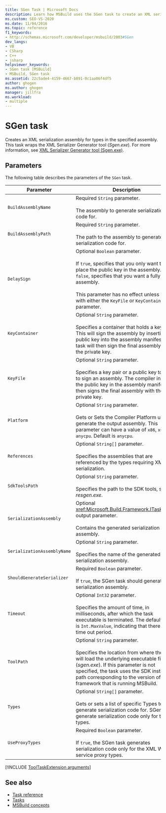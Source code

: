 ```yaml
---
title: SGen Task | Microsoft Docs
description: Learn how MSBuild uses the SGen task to create an XML serialization assembly for types, by wrapping the XML Serializer Generator tool Sgen.exe. 
ms.custom: SEO-VS-2020
ms.date: 11/04/2016
ms.topic: reference
f1_keywords:
- http://schemas.microsoft.com/developer/msbuild/2003#SGen
dev_langs:
- VB
- CSharp
- C++
- jsharp
helpviewer_keywords:
- SGen task [MSBuild]
- MSBuild, SGen task
ms.assetid: 22c5ade4-4159-4667-b891-0c1aa06f4df5
author: ghogen
ms.author: ghogen
manager: jillfra
ms.workload:
- multiple
---
```

# SGen task

Creates an XML serialization assembly for types in the specified assembly. This task wraps the XML Serializer Generator tool (*Sgen.exe*). For more information, see [XML Serializer Generator tool (Sgen.exe)](/dotnet/framework/serialization/xml-serializer-generator-tool-sgen-exe).

## Parameters

 The following table describes the parameters of the `SGen` task.

| Parameter | Description |
|-----------------------------| - |
| `BuildAssemblyName` | Required `String` parameter.<br /><br /> The assembly to generate serialization code for. |
| `BuildAssemblyPath` | Required `String` parameter.<br /><br /> The path to the assembly to generate serialization code for. |
| `DelaySign` | Optional `Boolean` parameter.<br /><br /> If `true`, specifies that you only want to place the public key in the assembly. If `false`, specifies that you want a fully signed assembly.<br /><br /> This parameter has no effect unless used with either the `KeyFile` or `KeyContainer` parameter. |
| `KeyContainer` | Optional `String` parameter.<br /><br /> Specifies a container that holds a key pair. This will sign the assembly by inserting a public key into the assembly manifest. The task will then sign the final assembly with the private key. |
| `KeyFile` | Optional `String` parameter.<br /><br /> Specifies a key pair or a public key to use to sign an assembly. The compiler inserts the public key in the assembly manifest and then signs the final assembly with the private key. |
| `Platform` | Optional `String` parameter.<br /><br /> Gets or Sets the Compiler Platform used to generate the output assembly. This parameter can have a value of `x86`, `x64`, or `anycpu`. Default is `anycpu`. |
| `References` | Optional `String[]` parameter.<br /><br /> Specifies the assemblies that are referenced by the types requiring XML serialization. |
| `SdkToolsPath` | Optional `String` parameter.<br /><br /> Specifies the path to the SDK tools, such as *resgen.exe*. |
| `SerializationAssembly` | Optional <xref:Microsoft.Build.Framework.ITaskItem>`[]` output parameter.<br /><br /> Contains the generated serialization assembly. |
| `SerializationAssemblyName` | Optional `String` parameter.<br /><br /> Specifies the name of the generated serialization assembly. |
| `ShouldGenerateSerializer` | Required `Boolean` parameter.<br /><br /> If `true`, the SGen task should generate a serialization assembly. |
| `Timeout` | Optional `Int32` parameter.<br /><br /> Specifies the amount of time, in milliseconds, after which the task executable is terminated. The default value is `Int.MaxValue`, indicating that there is no time out period. |
| `ToolPath` | Optional `String` parameter.<br /><br /> Specifies the location from where the task will load the underlying executable file (*sgen.exe*). If this parameter is not specified, the task uses the SDK installation path corresponding to the version of the framework that is running MSBuild. |
| `Types` | Optional `String[]` parameter.<br /><br /> Gets or sets a list of specific Types to generate serialization code for. SGen will generate serialization code only for those types. |
| `UseProxyTypes` | Required `Boolean` parameter.<br /><br /> If `true`, the SGen task generates serialization code only for the XML Web service proxy types. |

[!INCLUDE [ToolTaskExtension arguments](includes/tooltaskextension-base-params.md)]

## See also

- [Task reference](../msbuild/msbuild-task-reference.md)
- [Tasks](../msbuild/msbuild-tasks.md)
- [MSBuild concepts](../msbuild/msbuild-concepts.md)

